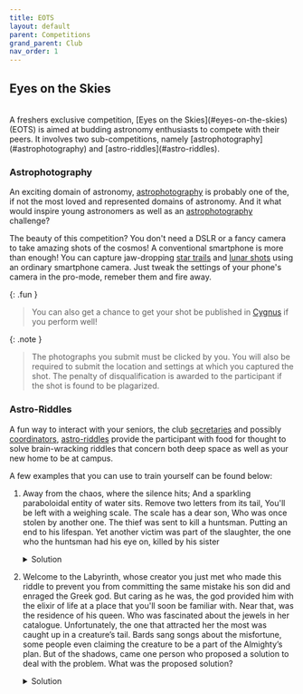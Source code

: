 ```yaml
---
title: EOTS
layout: default
parent: Competitions
grand_parent: Club
nav_order: 1
---
```


## Eyes on the Skies

<br />
A freshers exclusive competition, [Eyes on the Skies](#eyes-on-the-skies) (EOTS) is aimed at budding astronomy enthusiasts to compete with their peers. It involves two sub-competitions, namely [astrophotography](#astrophotography) and [astro-riddles](#astro-riddles).

### Astrophotography

An exciting domain of astronomy, [astrophotography](../../astrophotography/) is probably one of the, if not the most loved and represented domains of astronomy. And it what would inspire young astronomers as well as an [astrophotography](#astrophotography) challenge?

The beauty of this competition? You don't need a DSLR or a fancy camera to take amazing shots of the cosmos! A conventional smartphone is more than enough! You can capture jaw-dropping [star trails](../../astrophotography/star%20trails) and [lunar shots](../../astrophotography/moon.html) using an ordinary smartphone camera. Just tweak the settings of your phone's camera in the pro-mode, remeber them and fire away.

{: .fun }

> You can also get a chance to get your shot be published in [Cygnus](../publications/cygnus.html) if you perform well!

{: .note }

> The photographs you submit must be clicked by you. You will also be required to submit the location and settings at which you captured the shot. The penalty of disqualification is awarded to the participant if the shot is found to be plagarized.

### Astro-Riddles

A fun way to interact with your seniors, the club [secretaries](../teams/recruitment.html#secretary) and possibly [coordinators](../teams/recruitment.html#coordinator), [astro-riddles](#astro-riddles) provide the participant with food for thought to solve brain-wracking riddles that concern both deep space as well as your new home to be at campus.

A few examples that you can use to train yourself can be found below:

1. Away from the chaos, where the silence hits; And a sparkling paraboloidal entity of water sits. Remove two letters from its tail, You'll be left with a weighing scale. The scale has a dear son, Who was once stolen by another one. The thief was sent to kill a huntsman. Putting an end to his lifespan. Yet another victim was part of the slaughter, the one who the huntsman had his eye on, killed by his sister

   <details markdown="block">
      <summary>Solution</summary>

   1. **Library**: Away from the chaos, where the silence hits; And a sparkling paraboloidal entity of water sits.
   2. **Libra**: Remove two letters from its tail, You'll be left with a weighing scale.
   3. **Scorpio & Orion**: The thief was sent to kill a huntsman. Putting an end to his lifespan.
   4. **Sirius & Bellatrix**: Yet another victim was part of the slaughter, the one who the huntsman had his eye on, killed by his sister.
   </details>

2. Welcome to the Labyrinth, whose creator you just met who made this riddle to prevent you from committing the same mistake his son did and enraged the Greek god. But caring as he was, the god provided him with the elixir of life at a place that you'll soon be familiar with. Near that, was the residence of his queen. Who was fascinated about the jewels in her catalogue. Unfortunately, the one that attracted her the most was caught up in a creature’s tail. Bards sang songs about the misfortune, some people even claiming the creature to be a part of the Almighty’s plan. But of the shadows, came one person who proposed a solution to deal with the problem. What was the proposed solution?

   <details markdown="block">
      <summary>Solution</summary>
    
    1. **Daedalus, Icarus and Helios**: Welcome to the Labyrinth, whose creator you just met who made this riddle to prevent you from committing the same mistake his son did and enraged the Greek god.
    2. **Apollo (pharmacy)**: But caring as he was, the god provided him with the elixir of life at a place that you'll soon be familiar with.
    3. **Hall 6, Perse**: Near that, was the residence of his queen.
    4. **Ptolmey's Cluster (M7) in Scorpio**: Who was fascinated about the jewels in her catalogue. Unfortunately, the one that attracted her the most was caught up in a creature’s tail.
    5. **Drake's God's Plan - Album Scorpion**: Bards sang songs about the misfortune, some people even claiming the creature to be a part of the Almighty’s plan.
    6. **Drake's Equation**: But of the shadows, came one person who proposed a solution to deal with the problem. What was the proposed solution?
   </details>
